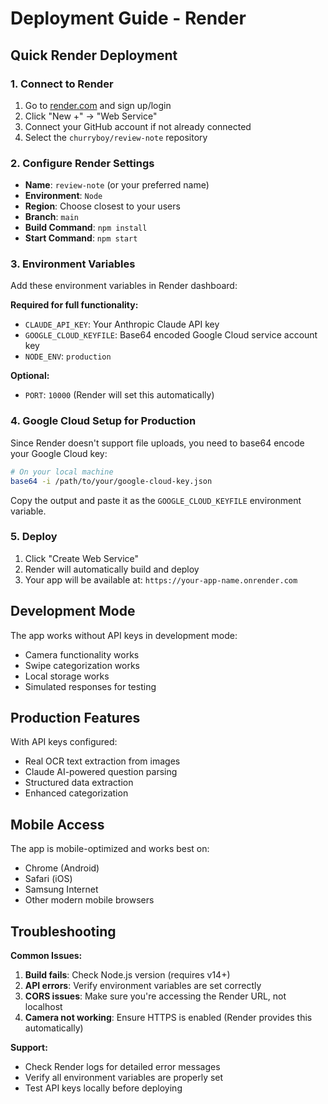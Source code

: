 # Deployment Guide - Render

## Quick Render Deployment

### 1. **Connect to Render**
1. Go to [render.com](https://render.com) and sign up/login
2. Click "New +" → "Web Service"
3. Connect your GitHub account if not already connected
4. Select the `churryboy/review-note` repository

### 2. **Configure Render Settings**
- **Name**: `review-note` (or your preferred name)
- **Environment**: `Node`
- **Region**: Choose closest to your users
- **Branch**: `main`
- **Build Command**: `npm install`
- **Start Command**: `npm start`

### 3. **Environment Variables**
Add these environment variables in Render dashboard:

**Required for full functionality:**
- `CLAUDE_API_KEY`: Your Anthropic Claude API key
- `GOOGLE_CLOUD_KEYFILE`: Base64 encoded Google Cloud service account key
- `NODE_ENV`: `production`

**Optional:**
- `PORT`: `10000` (Render will set this automatically)

### 4. **Google Cloud Setup for Production**
Since Render doesn't support file uploads, you need to base64 encode your Google Cloud key:

```bash
# On your local machine
base64 -i /path/to/your/google-cloud-key.json
```

Copy the output and paste it as the `GOOGLE_CLOUD_KEYFILE` environment variable.

### 5. **Deploy**
1. Click "Create Web Service"
2. Render will automatically build and deploy
3. Your app will be available at: `https://your-app-name.onrender.com`

## Development Mode

The app works without API keys in development mode:
- Camera functionality works
- Swipe categorization works  
- Local storage works
- Simulated responses for testing

## Production Features

With API keys configured:
- Real OCR text extraction from images
- Claude AI-powered question parsing
- Structured data extraction
- Enhanced categorization

## Mobile Access

The app is mobile-optimized and works best on:
- Chrome (Android)
- Safari (iOS) 
- Samsung Internet
- Other modern mobile browsers

## Troubleshooting

**Common Issues:**
1. **Build fails**: Check Node.js version (requires v14+)
2. **API errors**: Verify environment variables are set correctly
3. **CORS issues**: Make sure you're accessing the Render URL, not localhost
4. **Camera not working**: Ensure HTTPS is enabled (Render provides this automatically)

**Support:**
- Check Render logs for detailed error messages
- Verify all environment variables are properly set
- Test API keys locally before deploying 
